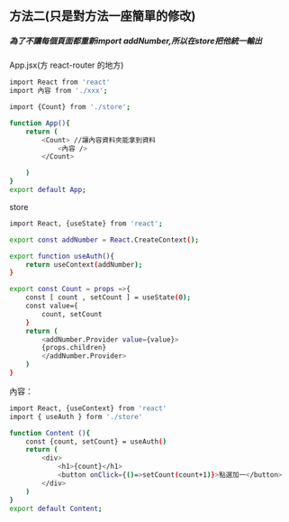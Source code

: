 <h2>方法二(只是對方法一座簡單的修改)</h2>
<h5>為了不讓每個頁面都重新import addNumber,所以在store把他統一輸出 </h5>


App.jsx(方 react-router 的地方)

```bash
import React from 'react'
import 內容 from './xxx';

import {Count} from './store';

function App(){
    return (
        <Count> //讓內容資料夾能拿到資料
            <內容 />
        </Count>

    )
}
export default App;
```

store

```bash
import React, {useState} from 'react';

export const addNumber = React.CreateContext();

export function useAuth(){
    return useContext(addNumber);
}

export const Count = props =>{
    const [ count , setCount ] = useState(0);
    const value={
        count, setCount
    }
    return (
        <addNumber.Provider value={value}>
        {props.children}
        </addNumber.Provider>
    )
}


```

內容：

```bash
import React, {useContext} from 'react'
import { useAuth } form './store'

function Content (){
    const {count, setCount} = useAuth()
    return (
        <div>
            <h1>{count}</h1>
            <button onClick={()=>setCount(count+1)}>點選加一</button>
        </div>
    )
}
export default Content;
```
